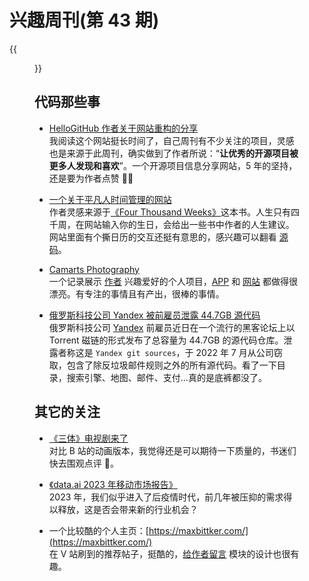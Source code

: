 # 兴趣周刊(第 43 期)

{{<figure src="https://jiangbao-1258001083.cos.ap-shanghai.myqcloud.com/happynewyear2023.png" title="新年快乐 🐰🐰🐰">}}
<!--more-->

## 代码那些事
* [HelloGitHub 作者关于网站重构的分享](https://www.v2ex.com/t/909859)  
我阅读这个网站挺长时间了，自己周刊有不少关注的项目，灵感也是来源于此周刊，确实做到了作者所说：“**让优秀的开源项目被更多人发现和喜欢**”。一个开源项目信息分享网站，5 年的坚持，还是要为作者点赞 👍🏻

* [一个关于平凡人时间管理的网站](https://leebyron.com/4000/)  
作者灵感来源于[《Four Thousand Weeks》](https://book.douban.com/subject/35564309/)这本书。人生只有四千周，在网站输入你的生日，会给出一些书中作者的人生建议。网站里面有个撕日历的交互还挺有意思的，感兴趣可以翻看 [源码](https://github.com/leebyron/4000)。

* [Camarts Photography](https://apps.apple.com/app/camarts-photography/id1504413909)  
一个记录展示 [作者](https://twitter.com/dandyweng) 兴趣爱好的个人项目，[APP](https://apps.apple.com/app/camarts-photography/id1504413909) 和 [网站](https://www.dandyweng.com/) 都做得很漂亮。有专注的事情且有产出，很棒的事情。

* [俄罗斯科技公司 Yandex 被前雇员泄露 44.7GB 源代码](https://www.oschina.net/news/226005/yandex-source-code-leak)  
俄罗斯科技公司 [Yandex](https://yandex.com/company/) 前雇员近日在一个流行的黑客论坛上以 Torrent 磁链的形式发布了总容量为 44.7GB 的源代码仓库。泄露者称这是 `Yandex git sources`，于 2022 年 7 月从公司窃取，包含了除反垃圾邮件规则之外的所有源代码。看了一下目录，搜索引擎、地图、邮件、支付...真的是底裤都没了。

## 其它的关注
* [《三体》电视剧来了](https://v.qq.com/x/cover/mzc002007knmh3g/i0045u918s5.html)  
对比 B 站的动画版本，我觉得还是可以期待一下质量的，书迷们快去围观点评 🥳。

* [《data.ai 2023 年移动市场报告》](data.ai/cn/insights/market-data/state-of-mobile-2023/)  
2023 年，我们似乎进入了后疫情时代，前几年被压抑的需求得以释放，这是否会带来新的行业机会？

* 一个比较酷的个人主页：[https://maxbittker.com/](https://maxbittker.com/)  
在 V 站刷到的推荐帖子，挺酷的，[给作者留言](https://maxbittker.com/mailto) 模块的设计也很有趣。

